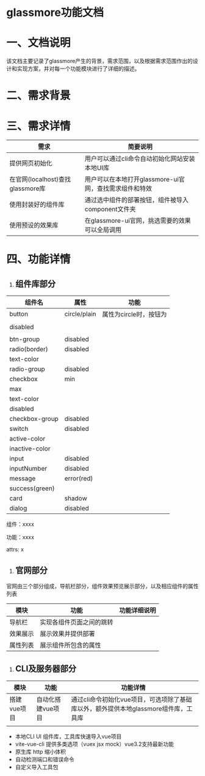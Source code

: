 # glassmore功能文档

# 一、文档说明

该文档主要记录了glassmore产生的背景，需求范围，以及根据需求范围作出的设计和实现方案，并对每一个功能模块进行了详细的描述。

# 二、需求背景

# 三、需求详情

| 需求                             | 简要说明                                               |
| -------------------------------- | ------------------------------------------------------ |
| 提供网页初始化                   | 用户可以通过cli命令自动初始化网站安装本地UI库          |
| 在官网(localhost)查找glassmore库 | 用户可以在本地打开glassmore-ui官网，查找需求组件和特效 |
| 使用封装好的组件库               | 通过选中组件的部署按钮，组件被导入component文件夹      |
| 使用预设的效果库                 | 在glassmore-ui官网，挑选需要的效果可以全局调用         |

# 四、功能详情

1. ## 组件库部分

| 组件名         | 属性         | 功能                   |
| -------------- | ------------ | ---------------------- |
| button         | circle/plain | 属性为circle时，按钮为 |
|                |              |                        |
| disabled       |              |                        |
|                |              |                        |
| btn-group      | disabled     |                        |
| radio(border)  | disabled     |                        |
| text-color     |              |                        |
| radio-group    | disabled     |                        |
| checkbox       | min          |                        |
| max            |              |                        |
| text-color     |              |                        |
| disabled       |              |                        |
| checkbox-group | disabled     |                        |
| switch         | disabled     |                        |
| active-color   |              |                        |
| inactive-color |              |                        |
| input          | disabled     |                        |
| inputNumber    | disabled     |                        |
| message        | error(red)   |                        |
| success(green) |              |                        |
| card           | shadow       |                        |
| dialog         | disabled     |                        |

组件：xxxx

功能：xxxx

attrs: x





1. ## 官网部分

官网由三个部分组成，导航栏部分，组件效果预览展示部分，以及相应组件的属性列表

| 模块     | 功能                     | 功能详细说明 |
| -------- | ------------------------ | ------------ |
| 导航栏   | 实现各组件页面之间的跳转 |              |
| 效果展示 | 展示效果并提供部署       |              |
| 属性列表 | 展示组件所包含的属性     |              |



1. ## CLI及服务器部分

| 模块        | 功能              | 功能详情                                                     |
| ----------- | ----------------- | ------------------------------------------------------------ |
| 搭建vue项目 | 自动化搭建vue项目 | 通过cli命令初始化vue项目，可选项除了基础库以外，额外提供本地glassmore组件库，工具库 |
|             |                   |                                                              |

- 本地CLI UI  组件库，工具库快速导入vue项目
- vite-vue-cli  提供多类选项（vuex jsx mock）vue3.2支持最新功能
- 原生库 http  缩小体积
- 自动检测端口和错误命令
- 自定义导入工具包